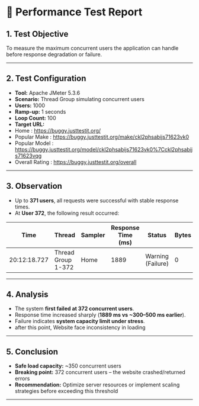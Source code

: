 # 📄 Performance Test Report

## 1. Test Objective
To measure the maximum concurrent users the application can handle before response degradation or failure.

---

## 2. Test Configuration
- **Tool:** Apache JMeter 5.3.6  
- **Scenario:** Thread Group simulating concurrent users
- **Users:** 1000
- **Ramp-up:** 1 seconds  
- **Loop Count:** 100 
- **Target URL:**
- Home : https://buggy.justtestit.org/
- Popular Make : https://buggy.justtestit.org/make/ckl2phsabijs71623vk0
- Popular Model : https://buggy.justtestit.org/model/ckl2phsabijs71623vk0%7Cckl2phsabijs71623vqg
- Overall Rating : https://buggy.justtestit.org/overall 

---

## 3. Observation
- Up to **371 users**, all requests were successful with stable response times.  
- At **User 372**, the following result occurred:

| Time          | Thread             | Sampler | Response Time (ms) | Status       | Bytes |
|---------------|------------------|--------|-----------------|-------------|-------|
| 20:12:18.727  | Thread Group 1-372 | Home   | 1889            | Warning (Failure) | 0     |

---

## 4. Analysis
- The system **first failed at 372 concurrent users**.  
- Response time increased sharply (**1889 ms vs ~300–500 ms earlier**).  
- Failure indicates **system capacity limit under stress**.
- after this point, Website face inconsistency in loading 

---

## 5. Conclusion
- **Safe load capacity:** ~350 concurrent users  
- **Breaking point:** 372 concurrent users – the website crashed/returned errors  
- **Recommendation:** Optimize server resources or implement scaling strategies before exceeding this threshold  

---
